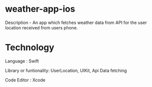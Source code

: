# weather-app-ios
Description - An app which fetches weather data from API for the user location received from users phone.

# Technology
Language : Swift

Library or funtionality: UserLocation, UIKit, Api Data fetching

Code Editor : Xcode
